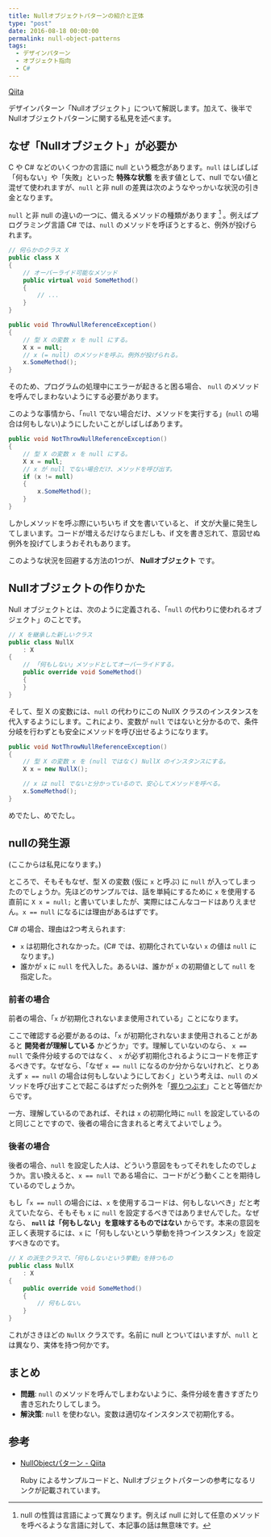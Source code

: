 ```yaml
---
title: Nullオブジェクトパターンの紹介と正体
type: "post"
date: 2016-08-18 00:00:00
permalink: null-object-patterns
tags:
  - デザインパターン
  - オブジェクト指向
  - C#
---
```


[Qiita](https://qiita.com/vain0x/items/c8adb679a6c253e5261f)

デザインパターン「Nullオブジェクト」について解説します。加えて、後半でNullオブジェクトパターンに関する私見を述べます。

## なぜ「Nullオブジェクト」が必要か

C や C# などのいくつかの言語に null という概念があります。`null` はしばしば「何もない」や「失敗」といった **特殊な状態** を表す値として、null でない値と混ぜて使われますが、`null` と非 null の差異は次のようなやっかいな状況の引き金となります。

`null` と非 null の違いの一つに、備えるメソッドの種類があります [^null_diversity] 。例えばプログラミング言語 C# では、`null` のメソッドを呼ぼうとすると、例外が投げられます。

[^null_diversity]: null の性質は言語によって異なります。例えば null に対して任意のメソッドを呼べるような言語に対して、本記事の話は無意味です。

```csharp
// 何らかのクラス X
public class X
{
    // オーバーライド可能なメソッド
    public virtual void SomeMethod()
    {
        // ...
    }
}

public void ThrowNullReferenceException()
{
    // 型 X の変数 x を null にする。
    X x = null;
    // x (= null) のメソッドを呼ぶ。例外が投げられる。
    x.SomeMethod();
}
```

そのため、プログラムの処理中にエラーが起きると困る場合、 `null` のメソッドを呼んでしまわないようにする必要があります。

このような事情から、「`null` でない場合だけ、メソッドを実行する」(`null` の場合は何もしない)ようにしたいことがしばしばあります。

```csharp
public void NotThrowNullReferenceException()
{
    // 型 X の変数 x を null にする。
    X x = null;
    // x が null でない場合だけ、メソッドを呼び出す。
    if (x != null)
    {
        x.SomeMethod();
    }
}
```

しかしメソッドを呼ぶ際にいちいち if 文を書いていると、 if 文が大量に発生してしまいます。コードが増えるだけならまだしも、if 文を書き忘れて、意図せぬ例外を投げてしまうおそれもあります。

このような状況を回避する方法の1つが、 **Nullオブジェクト** です。

## Nullオブジェクトの作りかた

Null オブジェクトとは、次のように定義される、「`null` の代わりに使われるオブジェクト」のことです。

```csharp
// X を継承した新しいクラス
public class NullX
    : X
{
    // 「何もしない」メソッドとしてオーバーライドする。
    public override void SomeMethod()
    {
    }
}
```

そして、型 X の変数には、`null` の代わりにこの NullX クラスのインスタンスを代入するようにします。これにより、変数が `null` ではないと分かるので、条件分岐を行わずとも安全にメソッドを呼び出せるようになります。

```csharp
public void NotThrowNullReferenceException()
{
    // 型 X の変数 x を (null ではなく) NullX のインスタンスにする。
    X x = new NullX();

    // x は null でないと分かっているので、安心してメソッドを呼べる。
    x.SomeMethod();
}
```

めでたし、めでたし。

## nullの発生源

(ここからは私見になります。)

ところで、そもそもなぜ、型 X の変数 (仮に `x` と呼ぶ) に `null` が入ってしまったのでしょうか。先ほどのサンプルでは、話を単純にするために `x` を使用する直前に ``X x = null;`` と書いていましたが、実際にはこんなコードはありえません。``x == null`` になるには理由があるはずです。

C# の場合、理由は2つ考えられます:

- `x` は初期化されなかった。(C# では、初期化されていない `x` の値は `null` になります。)
- 誰かが `x` に `null` を代入した。あるいは、誰かが `x` の初期値として `null` を指定した。

### 前者の場合

前者の場合、「`x` が初期化されないまま使用されている」ことになります。

ここで確認する必要があるのは、「`x` が初期化されないまま使用されることがあると **開発者が理解している** かどうか」です。理解していないのなら、 ``x == null`` で条件分岐するのではなく、 `x` が必ず初期化されるようにコードを修正するべきです。なぜなら、「なぜ ``x == null`` になるのか分からないけれど、とりあえず ``x == null`` の場合は何もしないようにしておく」という考えは、`null` のメソッドを呼び出すことで起こるはずだった例外を「[握りつぶす](http://qiita.com/jkr_2255/items/c335566aeb748c61e931)」ことと等価だからです。

一方、理解しているのであれば、それは `x` の初期化時に `null` を設定しているのと同じことですので、後者の場合に含まれると考えてよいでしょう。

### 後者の場合

後者の場合、`null` を設定した人は、どういう意図をもってそれをしたのでしょうか。言い換えると、``x == null`` である場合に、コードがどう動くことを期待しているのでしょうか。

もし「``x == null`` の場合には、`x` を使用するコードは、何もしないべき」だと考えていたなら、そもそも `x` に `null` を設定するべきではありませんでした。なぜなら、 **`null` は「何もしない」を意味するものではない** からです。本来の意図を正しく表現するには、`x` に「何もしないという挙動を持つインスタンス」を設定すべきなのです。

```csharp
// X の派生クラスで、「何もしないという挙動」を持つもの
public class NullX
    : X
{
    public override void SomeMethod()
    {
        // 何もしない。
    }
}
```

これがさきほどの `NullX` クラスです。名前に null とついてはいますが、`null` とは異なり、実体を持つ何かです。

## まとめ

- **問題**: `null` のメソッドを呼んでしまわないように、条件分岐を書きすぎたり書き忘れたりしてしまう。
- **解決策**: `null` を使わない。変数は適切なインスタンスで初期化する。

## 参考

- [NullObjectパターン - Qiita](http://qiita.com/kasei-san/items/af10a948c34c317e7380)

    Ruby によるサンプルコードと、Nullオブジェクトパターンの参考になるリンクが記載されています。
